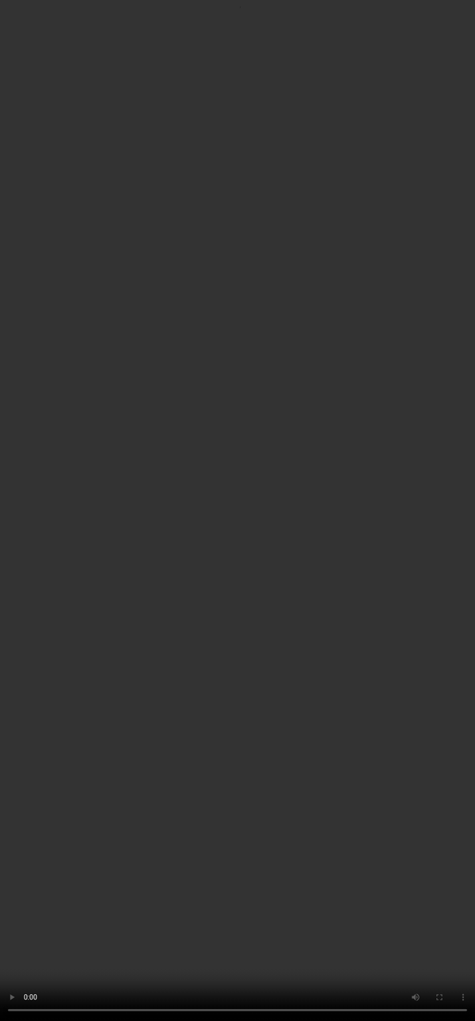 # AI Seminar for Automotive Experts

---
14:00-14:30 Introduction to AI & fundamental concepts​

14:30-14:50 Presentation Natural Language Processing (NLP) & Large Language Model (LLM)​

14:50-15:10 Computer Vision and Multimodality​

15:10-15:30 Data, Technical Documentation and Legacy Code​

15:30-15:50 AI applied to the automative industry​

15:50-16:00 Summary

---

# Médhi Famibelle - AI Engineer & Consultant

---

# Introduction to AI & fundamental concepts​

---
# AI VS GENERATIVE AI​
ARTIFICIAL INTELLIGENCE Artificial Intelligence is a field of computer science that aims to create systems capable of imitating or simulating human intelligence.​

MACHINE LEARNING Machine Learning focuses on building systems that learn and improve from experience without being explicitly programmed.​

DEEP LEARNING Deep Learning uses neural networks with many layers to model complex patterns in data.​

GENERATIVE AI Generative AI can create or generate new content, ideas, or data that resemble human creativity.​

---

# ML: Supervised Learning​

Using Labeled Data​

Classification and Regression Tasks​

---

# ML: Supervised Learning​
- Predictive maintenance for vehicle components (e.g., brake pads, tires).
- Driver behavior analysis and risk assessment.
- Traffic sign recognition and classification.
- Lane departure warning systems.

---

# ML: Unsupervised Learning​
Discovering hidden structures​

Clustering and dimensionality reduction techniques​

---
# ML: Unsupervised Learning​
- Clustering driver behavior patterns for personalized insurance plans.
- Grouping traffic patterns to optimize navigation and route planning.
- Segmenting vehicle usage data to design targeted marketing strategies.

---
# ML: Reinforcement Learning​

<div style="display: flex; align-items: center; gap: 20px;">
  <div style="flex: 1;">
Agents learning through trial and error​

Reward systems​
  </div>

  <div style="flex: 1;">

<iframe width="560" height="315" src="https://www.youtube.com/embed/spfpBrBjntg?si=68Z-oEMzvfxk8p6x&autoplay=1" title="YouTube video player" frameborder="0" allow="accelerometer; autoplay; clipboard-write; encrypted-media; gyroscope; picture-in-picture" allowfullscreen></iframe>

  </div>

</div>
---

# ML: Reinforcement Learning​
- Autonomous driving systems learning optimal driving strategies through simulation.
- Adaptive cruise control systems optimizing fuel efficiency and safety.
- Parking assistance systems learning to navigate complex parking scenarios.

---
# Supervised Learning, Unsupervised Learning, Reinforcement Learning

| Mode            | Labeled Training Data | Definition                                                                                     | Use Cases                                                                                     |
|-----------------|-----------------------|------------------------------------------------------------------------------------------------|---------------------------------------------------------------------------------------------|
| Supervised      | YES                   | During the training phase, the desired outcome is known                                       | Image recognition, value prediction, diagnostics, fraud detection                          |
| Unsupervised    | NO                    | During the training phase, the desired outcome is unknown                                     | Customer segmentation, KPI determination, grouping objects that appear to share similarities |
| Reinforcement   | Depends               | The expected result is evaluated on a case-by-case basis                                      | Recommendation engines, AI in gaming                                                        |

---

# Biological Neurons  

<div style="display: flex; align-items: center; gap: 20px;">
  <div style="flex: 1;">

  **Structure:**  
  - Dendrites  
  - Soma  
  - Axon  

  **Functioning of Synapses:**  
  - Chemical and electrical signal transmission  

  </div>

  <div style="flex: 1;">

  ![Neuron Structure](https://www.researchgate.net/profile/Christos-Pliatsikas/publication/376253955/figure/fig1/AS:11431281218483806@1705590629078/Neuron-anatomy-Created-with-BioRendercom.png)  
  *Illustration of a biological neuron*

  </div>

</div>

---

# Artificial Neurons  
<div style="display: flex; align-items: center; gap: 20px;">
  <div style="flex: 1;">

Mathematical model of the artificial neuron  

Activation functions: ReLU, Sigmoid, Tanh  

Similarities and differences with biological neurons?  

</div>

<div style="display: flex; align-items: center; gap: 20px;">
  <div style="flex: 1;">

  ![Artificial Neuron Structure](https://en.wikipedia.org/wiki/File:Artificial_neuron_structure.svg)  
  *Illustration of an artificial neuron*
  </div>
</div>


---

# Artificial Neural Networks

Artificial neural networks (ANNs) are computational models inspired by the structure and functioning of biological neural networks. 

They consist of interconnected layers of artificial neurons, where each neuron processes inputs, applies an activation function, and passes the output to the next layer. 

**ANNs** are widely used for tasks such as pattern recognition, classification, and regression in various domains.

---

# Parameters and Weights in Neural Networks

In neural networks, **parameters** refer to the adjustable values that the model learns during training. These include:

**Weights:**

- Represent the strength of the connection between neurons.
- Adjusted during training to minimize the error between predicted and actual outputs.

**Biases:**
- Added to the weighted sum of inputs to shift the activation function.
- Helps the model fit the data better by allowing flexibility in decision boundaries.

---

# Parameters and Weights in Neural Networks

<div style="display: flex; align-items: center; gap: 20px;">
  <div style="flex: 1;">

**Why They Matter:**

- Weights and biases are the core components that enable neural networks to learn patterns and make predictions. By iteratively updating these values using optimization algorithms like gradient descent, the network improves its performance on the given task.
  </div>

  <div style="flex: 1;">
**Example:**
- In a simple neural network, if the input is `x`, the weight is `w`, and the bias is `b`, the output of a neuron is calculated as:
  ```
  output = activation_function(w * x + b)
  ```
  </div>
</div>
---

# Mistral 7B: Number of Parameters

<div style="display: flex; align-items: center; gap: 20px;">

  <div style="flex: 1;">

The Mistral 7B model is a state-of-the-art foundation model with **7 billion parameters**.


**Comparison:**
- **GPT-4:** Estimated 175 billion parameters.
- **LLaMA 2 (13B):** 13 billion parameters.

  </div>

  <div style="flex: 1;">

![Model Parameters Comparison](https://www.geeky-gadgets.com/wp-content/uploads/2023/09/New-Mistral-7B-instruct-model-from-Mistral-AI.webp)

  </div>
</div>
---

# Multi-Layer Perceptron (MLP)
<div style="display: flex; align-items: center; gap: 20px;">

  <div style="flex: 1;">

A Multi-Layer Perceptron (MLP) is a type of artificial neural network composed of an input layer, one or more hidden layers, and an output layer. Each layer consists of interconnected nodes (neurons) where inputs are processed through weighted connections, activation functions, and biases. 

MLPs are widely used for supervised learning tasks such as classification and regression, leveraging their ability to model complex, non-linear relationships in data.

The concept of the MLP was first introduced in 1969 by Marvin Minsky and Seymour Papert in their book *Perceptrons*, which laid the groundwork for neural network research.

  </div>

  <div style="flex: 1;">

![MLP](https://media.licdn.com/dms/image/D5612AQG2n-h9rBE2NA/article-cover_image-shrink_600_2000/0/1701597139460?e=2147483647&v=beta&t=kTHU5V1z66QpFeikBYqQ4Gwgu-o3V8DlwKWOub6Rr2M)

  </div>

</div>
---

# Backpropagation

<div style="display: flex; align-items: center; gap: 20px;">

  <div style="flex: 1;">

Backpropagation, is a supervised learning algorithm used to train artificial neural networks. It adjusts the weights of the network by propagating the error from the output layer back to the input layer. The process involves two main steps:

**Forward Pass:** Compute the output of the network and the error by comparing the predicted output to the actual target.

**Backward Pass:** Calculate the gradient of the error with respect to each weight using the chain rule and update the weights to minimize the error.

This iterative process continues until the network converges to an optimal solution, making it a cornerstone of deep learning.

  </div>

  <div style="flex: 1;">

![Backpropagation](https://i.makeagif.com/media/9-23-2021/ZbBtF9.gif)

  </div>

</div>
---

# Gradient Descent

<div style="display: flex; align-items: center; gap: 20px;">

  <div style="flex: 1;">

Gradient Descent is an optimization algorithm used to minimize a function by iteratively moving in the direction of the steepest descent, as defined by the negative of the gradient. It is widely used in machine learning to optimize model parameters by reducing the error between predicted and actual values.

**Steps:**
- Initialize parameters (e.g., weights) with random values.
- Compute the gradient of the loss function with respect to the parameters.
- Update the parameters by subtracting the gradient scaled by a learning rate.
- Repeat until convergence or a stopping criterion is met.

**Key Concepts:**
- **Learning Rate:** Controls the step size in each iteration.
- **Convergence:** Achieved when the gradient approaches zero or the loss stops decreasing.

  </div>

  <div style="flex: 1;">
![Gradient Descent](https://blog.datumbox.com/wp-content/uploads/2013/10/gradient-descent.png)
  </div>

</div>

---

# Building an AI Model: Key Steps

<div style="display: flex; align-items: center; gap: 20px;">

  <div style="flex: 1;">


**Define the Problem:**
- Clearly identify the objective and the problem you want to solve.
- Example: Predict brake pad wear or classify traffic signs.

**Collect the Data:**
- Gather relevant and high-quality data for training and testing.
- Example: Sensor data, images, or historical logs.

**Choose a Model:**
- Select an appropriate algorithm or architecture based on the problem.
- Example: Use YOLO for real-time object detection or LSTM for time-series predictions.

**Train the Model:**
- Split the data into training, validation, and test sets.
- Train the model using the training data and evaluate its performance on the validation set.
- Fine-tune hyperparameters to optimize accuracy and generalization.

**Evaluate and Deploy:**
- Test the model on unseen data to ensure robustness.
- Deploy the model in the target environment (e.g., embedded systems, cloud).

  </div>

  <div style="flex: 1;">

```mermaid
graph TD
   A[Define the Problem] --> B[Collect the Data]
   B --> C[Choose a Model]
   C --> D[Train the Model]
   D --> E[Evaluate and Deploy]
   E --> F[Monitor and Improve]
```
  </div>
</div>
---
# Quiz: Neural Networks

---

# What is the primary advantage of using artificial neural networks (ANNs) in AI applications?
  - A) They are inspired by biological neurons.
  - B) They can model complex, non-linear relationships in data.
  - C) They require no training data.
  - D) They are faster than all other machine learning models.

---

# What is the purpose of backpropagation in training neural networks?
  - A) To initialize the weights of the network.
  - B) To propagate the input data forward through the network.
  - C) To adjust the weights by minimizing the error using gradient descent.
  - D) To add more layers to the network.

---

# What does the gradient descent algorithm aim to achieve in neural network training?
  - A) Maximize the loss function.
  - B) Minimize the loss function by iteratively updating the weights.
  - C) Increase the learning rate.
  - D) Reduce the number of neurons in the network.
---

# Which of the following is a key advantage of using reinforcement learning in neural networks?
  - A) It requires labeled training data.
  - B) It learns optimal strategies through trial and error.
  - C) It is only applicable to supervised learning tasks.
  - D) It does not use reward systems.

---
# MNIST Dataset: Handwritten Digit Recognition

<div style="display: flex; align-items: center; gap: 20px;">

  <div style="flex: 1;">

The MNIST (Modified National Institute of Standards and Technology) dataset is a widely used benchmark in machine learning and computer vision. It consists of 70,000 grayscale images of handwritten digits (0–9), each of size 28x28 pixels. The dataset is used to train and evaluate models for digit recognition tasks.

**Significance:**
- MNIST serves as a starting point for testing and comparing machine learning algorithms.
- It helps in understanding how neural networks can classify numbers based on pixel patterns.

**History:**
- MNIST was introduced in 1998 by **Yann LeCun, Corinna Cortes, and Christopher J.C. Burges** as part of their research on neural networks and machine learning.

**Applications:**
- Digit recognition in postal systems.
- Foundational experiments in deep learning.

  </div>
  <div style="flex: 1;">


![MNIST Dataset Example](https://upload.wikimedia.org/wikipedia/commons/2/27/MnistExamples.png)

Example of handwritten digits recognition from the MNIST dataset

  </div>
</div>


---

<div style="display: flex; align-items: center; gap: 20px;">

  <div style="flex: 1;">

# Winter is Coming

  </div>

  <div style="flex: 1;">

  <img src="http://www.quickmeme.com/img/33/331a33b15a910ec8d385e50bedeb974d993c0d448678ca7e0f9d7635a1db54c7.jpg" alt="Winter is Coming Meme" style="width: 50%; border: 1px solid #ccc; border-radius: 8px;">

  </div>
</div>

---
# Tokenization

Tokens in natural language processing (NLP) are like syllables in poetry. Just as syllables are the building blocks of rhythm and structure in a poem, tokens are the fundamental units that allow AI models to process and understand text. 

## "Winter is Coming" → 5 tokens
- **Syllables in a poem:** Win / ter / is / com / ing.
- **Tokens in NLP:** ["Win", "##ter", "is", "Com", "##ing"].

---
# Token in AI Models

The token limit defines the maximum number of tokens a model can process in a single input. Higher token limits enable handling longer contexts, making models more effective for tasks like summarization, code analysis, and document generation.

| Model          | Max Size (tokens)  | Approx. Paperback Pages |
|----------------|---------------------|--------------------------|
| GPT-5          | 128,000            | ~512                    |
| Llama 3.1      | 128,000            | ~512                    |
| Mistral Large  | 64,000             | ~256                    |

---
# Embedding

## Transforming Tokens into Numerical Representations

<div style="display: flex; align-items: center; gap: 20px;">

  <div style="flex: 1;">

Embedding transforms tokens into vectors, which serve as the true input points for the LLM.

  </div>

  <div style="flex: 1;">

![Embedding Example](https://causewriter.ai/wp-content/uploads/2023/08/image-2.png)

  </div>
</div>
---

# How Tokenization and Embedding Work Together:
**Tokenization:**
- Splits text into tokens (e.g., words, subwords, or characters).
- Example: "Winter is coming" → ["Win", "##ter", "is", "com", "##ing"].

**Embedding:**
- Maps each token to a high-dimensional vector in a continuous space.
- Example: ["Win", "##ter", "is", "com", "##ing"] → [[0.12, 0.45, ...], [0.34, 0.67, ...], [0.89, 0.23, ...]].

---

# Why Embedding is Important:
- **Semantic Understanding:** Tokens with similar meanings have closer embeddings in the vector space.

```mermaid
graph LR
  A["Input Phrase: 'Winter is coming'"] --> B["Tokenization: ['Win', '##ter', 'is', 'com', '##ing']"]
  B --> C["Embedding: Dense Numerical Vectors"]

  C["Tokenization Output"]
  C --> D["Token: 'Win'"]
  D --> D1["Vector: [0.12, 0.45, 0.78, ...]"]
  C --> E["Token: '##ter'"]
  E --> E1["Vector: [0.34, 0.67, 0.89, ...]"]
  C --> F["Token: 'is'"]
  F --> F1["Vector: [0.56, 0.23, 0.91, ...]"]
  C --> G["Token: 'com'"]
  G --> G1["Vector: [0.78, 0.12, 0.34, ...]"]
  C --> H["Token: '##ing'"]
  H --> H1["Vector: [0.45, 0.89, 0.67, ...]"]
  ```

---

# <div style="display: flex; justify-content: center; align-items: center; height: 100vh; text-align: center; font-size: 10vw; font-weight: bold; width: 100%;">King - Man + Woman = Queen ?</div>

---

# Embedding Example: 
## King - Man + Woman = Queen

Word embeddings capture semantic relationships between words by representing them as vectors in a high-dimensional space. 

A famous example of this is the analogy:

**"King - Man + Woman = Queen"**

## Explanation:
- The vector difference between "King" and "Man" represents the concept of masculinity.
- Adding the vector for "Woman" shifts the representation to the feminine counterpart, resulting in "Queen."

---

# Embedding Example: 
## King - Man + Woman = Queen

<div style="display: flex; align-items: center; gap: 20px;">

  <div style="flex: 1;">

## Mathematical Representation:
If `v(King)`, `v(Man)`, and `v(Woman)` are the embeddings for "King," "Man," and "Woman," then:

$v(King) - v(Man) + v(Woman) ≈ v(Queen)$


## Why This Works:
- Embeddings encode semantic and syntactic relationships.
- Similar concepts are closer in the vector space, enabling analogies like this.

  </div>

  <div style="flex: 1;">

<div style="text-align: center;">
  <img src="https://dfzljdn9uc3pi.cloudfront.net/2022/cs-964/1/fig-6-2x.jpg" alt="image" style="width: 75%;">
</div>

  </div>
</div>

---

# <div style="display: flex; justify-content: center; align-items: center; height: 100vh; text-align: center; font-size: 10vw; font-weight: bold; width: 100%;">Predicting the Next Word: "Paris is the city of ..."</div>

---

# Predicting the Next Word: "Paris is the city of ..."

**Tokenization:**
- The input sentence "Paris is the city of ..." is tokenized into smaller units: `["Paris", "is", "the", "city", "of"]`.

**Contextual Embedding:**
- Each token is converted into a high-dimensional vector using embeddings, capturing its meaning and context.

---

# Predicting the Next Word: "Paris is the city of ..."

**Probability Distribution:**
- The model computes a probability distribution over the vocabulary for the next word. For "Paris is the city of ...", the probabilities might look like:
  - "love": 0.65
  - "light": 0.20    
  - "art": 0.10
  - Other words: 0.05

**Prediction:**
- The word with the highest probability ("love") is selected as the next word.


---
# Predicting the Next Word: "Paris is the city of ..."

## Why This Works:

- **Training Data:** The model has seen similar phrases during training, such as "Paris is the city of love."
- **Context Understanding:** The embeddings ensure the model considers the entire sentence context.

---

# Predicting the Next Word: "Paris is the city of ..."

```mermaid
graph LR
  A["Paris is the city of ..."] --> B["Tokenization"]
  B --> C["Contextual Embedding"]
  C --> D["Probability Distribution"]
  D --> D1["- 'love': 0.65"]
  D --> D2["- 'light': 0.20"]
  D --> D3["- 'art': 0.10"]
  D --> D4["- Other words: 0.05"]
  D --> E["Prediction: 'love'"]
```
---

# Predicting the Next Word: "Paris is the city of ..."

## Example Output:
- Input: "Paris is the city of ..."
- Output: "love"

This process demonstrates how language models use context and learned patterns to generate coherent and contextually relevant text.

---

<div style="display: flex; justify-content: center; align-items: center; height: 100vh; text-align: center; font-size: 10vw; font-weight: bold; width: 100%;">Quiz: Tokens and Embedding</div>

---

# What is the purpose of tokenization in natural language processing (NLP)?
- A) To convert text into numerical vectors.
- B) To split text into smaller units like words or subwords.
- C) To train a neural network on text data.
- D) To generate embeddings for tokens.

---
# How do embeddings help in understanding the meaning of tokens?
- A) By splitting tokens into smaller parts.
- B) By mapping tokens to high-dimensional vectors that capture semantic relationships.
- C) By converting tokens into binary representations.
- D) By reducing the size of the vocabulary.


---

# Large Language Models

---

# Large Language Models

Large Language Models (LLMs) are artificial intelligence models, pre-trained on vast text corpora, capable of understanding and generating natural language.

## Key Features:
- **Size:** Their size (billions of parameters) enables them to capture the nuances of human language.
- **Versatility:** They can be adapted to a wide variety of domains and applications.
- **Generalization Capability:** LLMs use deep learning techniques to learn universal linguistic structures and relationships.

---

# Large Language Models

## Examples of Models:
- **GPT-5 (2025), GPT-5o (2025), o2 (2025):** Advanced models for text generation and reasoning.
- **Claude 3(Anthropic, 2025):** A model focused on explanatory reasoning and safety.
- **Gemini 2 (Google, 2025):** A cutting-edge multimodal model for processing text, images, and videos.
- **LLaMA  (Meta, 2025):** An open-source model optimized for diverse applications.
- **Mistral Mixtral (2025):** A French model specialized in natural language processing and content generation.
- **Kyutai 2025:** An advanced multilingual model for speech recognition and contextual understanding.
- **Whisper:** A robust speech transcription model supporting numerous dialects.

---

# Large Language Models

## Applications:
- Translation, summarization, creative writing.
- Code generation, semantic analysis.
- Tackling unseen tasks through **zero-shot learning**.

---
# Data Requirements for Training Large Models

## Volume
- Large-scale datasets are essential to train models with billions of parameters.
- Example: GPT-4 was trained on hundreds of terabytes of text data.

---
## Data Requirements for Training Large Models

# Diversity
- Data should cover a wide range of topics, languages, and domains.
- Example: Text, images, audio, and code for multimodal models.

---
## Data Requirements for Training Large Models

# Quality
- High-quality, clean, and well-annotated data ensures better model performance.
- Example: Removing duplicates, correcting errors, and ensuring balanced representation.

---
## Data Requirements for Training Large Models

#Relevance
- Domain-specific data is critical for fine-tuning models for specialized applications.
- Example: Automotive manuals, sensor logs, and traffic data for autonomous driving.

---
## Data Requirements for Training Large Models

# Sources of Data:

- **Public Datasets:** Common Crawl, Wikipedia, ImageNet.
- **Proprietary Data:** Internal documents, customer interactions, telemetry data.
- **Synthetic Data:** Generated data to augment training sets and cover edge cases.

---
## Data Requirements for Training Large Models

# Challenges:

- **Bias and Fairness:** Ensuring data is representative and unbiased.
- **Privacy:** Complying with regulations like GDPR when using sensitive data.
- **Scalability:** Managing and processing massive datasets efficiently.

---
## Data Requirements for Training Large Models

# Example in Automotive:

- **Data Types:** Sensor data, traffic patterns, driver behavior logs.
- **Use Case:** Training models for predictive maintenance, autonomous driving, and voice assistants.

---

# Infrastructure Requirements for Training LLMs

Training a large language model (LLM) demands advanced infrastructure and significant computational resources. Key requirements include:

## High-Performance Hardware
- **GPU/TPU Clusters:** Specialized hardware for parallel processing and efficient training of deep learning models.
- **Massive Compute Power:** Example: GPT-4 was trained using hundreds of petaflops per day.

---

## Infrastructure Requirements for Training LLMs

# Energy Consumption
- **Global Impact:** 20% of the world's energy is projected to be consumed by AI systems (source: DeepLearning.ai).

---

# Energy Consumption for Training Mistral Large 2

The environmental footprint of training Mistral Large 2: as of January 2025, and after 18 months of usage, Large 2 generated the following impacts: 
- **20.4 ktCO₂e:** Total carbon dioxide equivalent emissions.
- **281,000 m³ of water consumed:** Total water usage.
- **660 kg Sb eq:** Standard unit for resource depletion.

source: [Our contribution to a global environmental standard for AI](https://mistral.ai/news/our-contribution-to-a-global-environmental-standard-for-ai)

| Duration | Estimated Energy Consumption | Equivalent in Nuclear Reactors (1.3 GW) |
|---------------------|-----------------------------|-----------------------------------------|
| 18 months | ≈ 1,073.7 GWh (≈ 1.074 TWh)                      | ≈ 0.0628 reactor (≈ 6.3% of a reactor) |


---
# Environmental impact of training Mistral Large 2

<img src="https://cms.mistral.ai/assets/ee83637f-9f22-4e54-b63f-86277bea2a69.jpg" alt="Mistral AI Environmental Impact" width="20%">

<small>Environmental impact of training Mistral Large 2, including carbon emissions, water usage, and resource depletion.</small>

---

# Concrete Applications of LLMs

## 📝 Text Generation
- News & financial reports in real time  
- Creative co-writing (ads, games, scripts)  
- Dynamic technical documentation  

---

## Concrete Applications of LLMs

# 💻 Code Completion
- Full app generation from natural specs  
- Security flaw detection & fixes  
- Custom automation scripts (SQL, Python, RPA)  

---

## Concrete Applications of LLMs

# 🤖 Chatbots & Assistants
- 24/7 customer support (80–90% automated)  
- Smart personal assistants (scheduling, admin, comparisons)  
- Healthcare support: symptom pre-analysis, treatment reminders  

---

## Concrete Applications of LLMs

<div style="display: flex; align-items: center; gap: 20px;">

  <div style="flex: 1;">

# 🌍 Other Applications
- Context-aware translations (legal, cultural)  
- Document analysis & insights extraction  
- Adaptive tutoring & personalized learning  
- Business workflows: meeting summaries, decision tracking  

</div>

  <div style="flex: 1;">

<img src="../AISeminar/IMGs/LLMs.png" alt="LLMs Overview" style="width:100%;">

</div>
---

# Attention Mechanism: Enhancing Neural Networks

<div style="display: flex; align-items: center; gap: 20px;">

  <div style="flex: 1;">

## Publication 2017
- **2017:** Vaswani et al. proposed **"Attention is All You Need,"** introducing the Transformer architecture.
- **Impact:** Became the foundation for modern LLMs like GPT and BERT, replacing RNNs in many applications.


## Key Features
- **Selective Focus:** Assigns weights to input elements, emphasizing the most relevant parts.
- **Interpretability:** Highlights which parts of the input influence the output, aiding in model transparency.

<!--  -->
## Applications
- **Natural Language Processing:** Machine translation, summarization, and question answering.
- **Computer Vision:** Image captioning and object detection.
- **Automotive Industry:** Predicting brake fade, analyzing driver behavior, and optimizing ADAS systems.

</div>

  <div style="flex: 1;">

<div style="text-align: center;">
  <img src="https://0.academia-photos.com/attachment_thumbnails/84202720/mini_magick20220415-14619-1w85ue4.png" alt="Attention Mechanism" style="width: 50%;">
</div>

  </div>

</div>

---

# Attention Mechanism Equation

The attention mechanism can be mathematically expressed as:

$$\text{Attention}(Q,K,V) = \text{softmax}\left(\frac{Q K^T}{\sqrt{d_k}}\right) V$$

Where:
- $Q$ (Query): What we're looking for
- $K$ (Key): What we're comparing against  
- $V$ (Value): The actual information to retrieve
- $d_k$: dimension of the key vectors (used for the scaling factor)

This mechanism allows the model to **focus on the most relevant parts** of the input sequence.

---

# Why **Attention** can be a game changer
- Captures very long-term dependencies without the memory degradation typical of RNNs.  
- Produces interpretable attention maps: helps identify which past steps influence the current prediction.  
- Enables modelling of rare but critical events by directly linking distant cues in the sequence.

---
# **Attention** and Predictive maintenance (sensor data, time series)  
- Temporal self-attention on sensor logs → early detection of anomalies and progressive wear.  
- Attention maps: temporal localization of root causes (e.g., vibration spikes preceding failure).  

---

# Attention and Modeling brake fading / friction  

<div style="display: flex; align-items: center; gap: 20px;">

  <div style="flex: 1;">

- Causal temporal transformer → identifies stops/thermal events that lead to friction drops.  
- Multi-head causal attention: each head captures different time scales 
  - short: thermal spikes 
  - long: accumulated energy

  </div>

  <div style="flex: 1;">  

![Types of Brake Fade](https://www.slashgear.com/img/gallery/what-is-brake-fade-and-what-causes-it/what-are-the-types-of-brake-fade-1707264185.jpg)

  </div>
</div>
---

## Attention Mechanism and Detection of critical events in long test campaigns  

- Automatic spotting of significant epochs (hard stops, long heat-ups) to prioritize HIL / bench validation.

---

# Quiz: Attention Mechanism

---

# Why is the attention mechanism crucial in modern neural networks?
  - A) It replaces the need for activation functions.
  - B) It allows the model to focus on the most relevant parts of the input sequence.
  - C) It eliminates the need for training data.
  - D) It reduces the size of the neural network.

---

# Fine-tuning

---

# Full Training

Training a large language model or neural network from scratch is computationally expensive and resource-intensive. It requires:

- **Massive Datasets:** Billions of tokens across diverse domains.
- **High Compute Power:** Specialized hardware like GPUs/TPUs and significant energy consumption.
- **Time:** Training can take weeks or months, even on large-scale infrastructure.

---
# Fine-Tuning as a Solution

Fine-tuning leverages pre-trained models and adapts them to specific tasks or domains. This approach:

- **Reduces Costs:** Requires significantly less compute and time compared to full training.
- **Improves Performance:** Tailors the model to domain-specific data, enhancing accuracy and relevance.
- **Increases Accessibility:** Enables smaller teams to build specialized applications without extensive resources.

---
# Fine-Tuning

**Example:**
- Fine-tuning GPT or Mistral on automotive datasets (e.g., technical manuals, sensor logs) can create a specialized model for predictive maintenance or driver assistance systems at a fraction of the cost of full training.

---
# Example on French Gastronomy

## Pre-training
The base model (e.g., GPT or Mistral) is trained on a **general corpus**:  
- Web articles, books, forums, Wikipedia, various recipes…  
- It already understands French, sentence structures, common ingredients, etc.  
- However, it **is not an expert** in French gastronomy or precise chef techniques.


---
## Example on French Gastronomy

<div style="display: flex; align-items: center; gap: 20px;">

  <div style="flex: 1;">

# Fine-tuning
The training continues on a **targeted dataset**:  
- French gastronomic recipes: classic sauces, cooking techniques, refined flavor pairings.  
- Chef notes, gastronomy books, Michelin-starred menus…  

  </div>

  <div style="flex: 1;">
```mermaid
flowchart TD
  A[General Pre-trained Model] --> |General Knowledge| B[Fine-tuning on French Gastronomic Recipes]
  B --> |Learning Techniques and Style| C[Specialized Model in French Gastronomy]
```
  </div>
</div>

---

## Example on French Gastronomy

<div style="display: flex; align-items: center; gap: 20px;">

  <div style="flex: 1;">

# The model learns to:  
- Recognize specific terms: “sauce bordelaise,” “low-temperature cooking,” “déglaçage au vin rouge”
- Suggest ingredients and techniques that are more **authentic** to French cuisine.  
- Adhere to the **gastronomic and precise** style of Michelin-starred recipes.

  </div>

  <div style="flex: 1;"> 

  <img src="https://s.france24.com/media/display/8d788430-1f7c-11e9-852c-005056bff430/w:1280/p:16x9/dominique_crenn_-_m.jpg" alt="Dominique Crenn" style="width: 100%;">

  </div>

---
# Example on French Gastronomy

<div style="display: flex; align-items: center; gap: 20px;">

  <div style="flex: 1;">

  ## Result
  After fine-tuning, the model can:  
  - Generate **complete and realistic French gastronomic recipes**.  
  - Adapt existing recipes into a **gastronomic style**.  
  - Answer questions such as:  
    > “How to prepare sweetbreads with morels and red wine sauce like a Michelin-starred chef?”
  </div>
  <div style="flex: 1;">

![Image](https://cdn.sanity.io/images/d35hevy9/production/45a0d7d20ff15bbf7f88654b848379b9fd0b9d10-2756x1480.png)

  </div>
 </div> 

---

# Quiz: Fine-Tuning

---

# What is the primary benefit of fine-tuning a pre-trained AI model?
  - A) It eliminates the need for training data.
  - B) It reduces the computational cost compared to training from scratch.
  - C) It increases the size of the model.
  - D) It replaces the pre-trained model with a new one.

---

# AI on Cloud, Sovereign, On-Premise, or Edge

---

# AI on Cloud

## Description: AI is hosted on public cloud platforms like AWS, Azure, or Google Cloud.
- **Advantages:**
  - Rapid scalability.
  - Easy access to pre-trained models and massive resources.
  - *Low initial cost.*
- **Disadvantages:**
  - Data privacy concerns.
  - Dependence on internet connectivity.
  - Risk of vendor lock-in.

---
# AI on Cloud

- **Examples:**
  - **AWS SageMaker** for training and deploying ML models.
  - **Google Vertex AI** for integrated AI solutions.
  - **Microsoft Azure AI** for cognitive services.

---
# Sovereign AI

<div style="display: flex; align-items: center; gap: 20px;">

  <div style="flex: 1;">

- **Description:** Infrastructure and data are managed within a country to comply with local regulations.
- **Advantages:**
  - Full control over data.
  - Compliance with national regulations.
  - Enhanced national security.
- **Disadvantages:**
  - High setup cost.
  - Limited scalability compared to global cloud.
  - Requires internal maintenance.

  </div>
  <div style="flex: 1;">

![Image](https://media.securiti.ai/wp-content/uploads/2025/06/11045706/Securiti-Powers-Sovereign-AI-in-the-EU-with-NVIDIA.png)

  </div>
</div>

---
# Sovereign AI

## Typical Use Cases: Government projects, defense, healthcare requiring strict data residency.
- **Examples:**
  - **Gaia-X:** European initiative for a sovereign cloud.
  - **OVHcloud:** French provider of sovereign cloud solutions.


---
# AI On-Prem

<div style="display: flex; align-items: center; gap: 20px;">

  <div style="flex: 1;">

- **Description:** AI is deployed on the organization’s own servers and data centers.
- **Advantages:**
  - Full control over hardware and data.
  - Low latency for local users.
  - Tight integration with internal systems.
- **Disadvantages:**
  - High upfront investment. (Nvidia H100 ~ $30 000 each)
  - Requires in-house expertise.
  - Scaling is expensive.

  </div>
  <div style="flex: 1;">
  
![Image](https://tse1.mm.bing.net/th/id/OIP.XlBlbDxLG7pmyhSCbH1twgHaFj?rs=1&pid=ImgDetMain&o=7&rm=3)

  </div>
</div>


---
# AI On-Prem
- **Typical Use Cases:** Internal analytics, finance, R&D labs.
- **Examples:**
  - **NVIDIA DGX Systems** for on-site AI model training.

---

# AI on Edge

<div style="display: flex; align-items: center; gap: 20px;">

  <div style="flex: 1;">

- **Description:** AI is deployed on devices close to the data source (IoT, mobile, industrial machines).
- **Advantages:**
  - Ultra-low latency.
  - Reduced bandwidth usage.
  - Can operate offline.
- **Disadvantages:**
  - Limited computing resources.
  - Model updates are more complex.
  - Security of distributed devices.


  </div>

  <div style="flex: 1;">

![nvidia Robot](https://developer-blogs.nvidia.com/wp-content/uploads/2024/10/humanoid-robot-gif.gif)

  </div>
</div>

---

# AI on Edge

<div style="display: flex; align-items: center; gap: 20px;">

  <div style="flex: 1;">

- **Typical Use Cases:** Autonomous vehicles, smart cameras, industrial automation, IoT devices.

- **Examples:**
  - **Qualcomm Snapdragon Ride** for autonomous vehicles.
  - **NVIDIA Jetson** for IoT and robotics applications.

</div>

  <div style="flex: 1;">

![Snapdragon Ride](https://specials-images.forbesimg.com/imageserve/61d625f9b6cd3ef368034eac/All-the-vehicle-system-included-in-the-Snapdragon-Digital-Chassis-and-current/960x0.jpg?fit=scale)

  </div>
</div>

---
# AI deployment strategies in a wrap

AI deployment strategies should align with specific automotive use cases, balancing performance, cost, and regulatory compliance.

| AI Strategy | Description | Advantages | Challenges | Typical Use Cases |
|-------------|-------------|------------|------------|-----------------|
| **Cloud** | AI services hosted on public cloud platforms (AWS, Azure, GCP). | - Scalability<br>- Easy access to large models<br>- Low upfront cost | - Data privacy concerns<br>- Dependence on internet connectivity<br>- Possible vendor lock-in | Chatbots, recommendation systems, analytics, SaaS AI solutions |
| **Sovereign / National** | AI infrastructure and data managed within a country to meet regulatory and sovereignty requirements. | - Full control over data<br>- Compliance with local regulations<br>- Enhanced national security | - High setup cost<br>- Limited scalability compared to global cloud<br>- Maintenance responsibility | Government AI projects, defense, healthcare requiring strict data residency |
| **On-Premises (On-Prem)** | AI deployed on the organization’s own servers and data centers. | - Full control over hardware and data<br>- Low latency for local users<br>- Can integrate tightly with internal systems | - High upfront investment<br>- Requires in-house expertise<br>- Scaling can be slow and expensive | Sensitive enterprise AI, internal analytics, finance, R&D labs |
| **Edge** | AI deployed on devices close to the data source (IoT, mobile, industrial machines). | - Ultra-low latency<br>- Reduced bandwidth usage<br>- Can operate offline | - Limited computing resources<br>- Model updates more complex<br>- Security of distributed devices | Autonomous vehicles, smart cameras, industrial automation, IoT devices |


---

# Quiz: AI Deployment Strategies

---

## Which AI deployment strategy is ideal for autonomous vehicles and IoT devices?
- A) Cloud
- B) Sovereign / National
- C) On-Premises
- D) Edge

---

## What is a primary challenge of on-premises AI deployment?
- A) Dependence on internet connectivity
- B) Limited computing resources
- C) High upfront investment and in-house expertise requirements
- D) Vendor lock-in

---

# AI ACT and EU Regulations

---

# AI Risk Categories and Regulations

| Risk Category            | Description                                                                                     | Examples                          | Measures/Recommendations                                                                 |
|--------------------------|-------------------------------------------------------------------------------------------------|-----------------------------------|-----------------------------------------------------------------------------------------|
| Unacceptable Risk        | Systems prohibited as they pose a serious threat to fundamental rights or safety.               | Social scoring, Psychological manipulation, Unregulated biometric recognition         | Strictly prohibited                                                                     |
| High Risk                | Systems with a significant impact on safety or fundamental rights.                              | Medical diagnosis, AI for recruitment, Management of critical infrastructures          | Conformity assessments, Technical documentation, Mandatory human oversight              |
| Limited Risk             | Systems with moderate risk requiring transparency obligations.                                   | Chatbots, AI-generated image/voice filters                                            | Inform users that they are interacting with AI or that content is artificially generated |
| Minimal Risk             | Systems with low risk, without specific regulatory obligations.                                  | Recommendation systems, AI in video games                                             | Encourage voluntary codes of conduct to improve transparency and fairness               |

---

# Foundation Models: The Backbone of AI Innovation

---

# Foundation Models

**Definition:**
- Foundation models are **pre-trained, versatile, and powerful AI models** capable of generalizing across many tasks and domains.
- They serve as a base for developing specific applications via fine-tuning or prompt engineering.

**Examples:**
- **GPT-5 (OpenAI):** Advanced language model for text generation, context understanding, and complex problem-solving.
- **LLaMA (Meta):** Open-source large model adaptable to various use cases.
- **Mistral 7B (Mistral AI):** French state-of-the-art model optimized for natural language understanding and generation.
- **Kyutai :** Specialized in natural language processing and speech recognition, with strong multilingual capabilities.
- **Whisper (OpenAI):** Robust speech-to-text model supporting multiple languages and optimized for noisy environments.


**Importance:**
- Reduce development costs and time.
- Offer superior generalization capabilities.
- Adaptable to diverse domains, including automotive.

---

![Foundation Models Explained](https://humanloop.com/blog/foundation-models/foundation-models-explained.jpeg)

---
# Foundation Models

| **Domain** | **Foundation Models (examples)** |
|------------|-----------------------------------|
| **Text (LLMs)** | GPT-4 / 5 (OpenAI), Claude 3.5 (Anthropic), Gemini 1.5 (Google), LLaMA 3 (Meta), Mistral / Mixtral / Codestral, Command-R+ (Cohere), Jamba (AI21 Labs), Grok (xAI) |
| **Vision** | CLIP, DALL·E 3 (OpenAI), Stable Diffusion SDXL / SD3 (Stability AI), Imagen, Flamingo (Google), Segment Anything (Meta), DINOv2 |
| **Multimodal (Text + Image + Audio + Video)** | GPT-4o (OpenAI), Gemini 1.5 (Google), Claude 3.5 multimodal (Anthropic), Kosmos-2 (Microsoft), LLaVA, IDEFICS (Hugging Face) |
| **Audio & Speech** | Whisper (OpenAI), VALL-E (Microsoft), SeamlessM4T, MMS (Meta), ElevenLabs Voice AI, Bark, XTTS |
| **Code & Reasoning** | Codestral (Mistral), DeepSeek-Coder, CodeLLaMA (Meta), GPT-o1 reasoning (OpenAI), StarCoder (Hugging Face + ServiceNow) |
| **Agents / RAG Frameworks** | LangChain, LlamaIndex, Haystack (not models but key for orchestration) |

---

# Benefits of Foundation Models

**Cost and Time Reduction:**
- Reduce development time and cost by **50–80%**.
- Eliminate the need to build specialized models from scratch.

**Performance Improvement:**
- Superior accuracy and robustness compared to specialized models.
- Ability to generalize across multiple tasks and domains.

---

# Benefits of Foundation Models

**Adaptability and Customization:**
- **Fine-tuning** for specific applications.
- Adaptation to languages, accents, and contexts.

**Accelerated Innovation:**
- Rapid launch of new features and services.
- Facilitate the integration of new technologies.

---

# Computer Vision & Multimodality

---

# Object Detection (YOLO/R-CNN)

---

# Goal: Identify and Locate Objects in an Image

- **Objective:** Identify and locate objects within an image by providing their class and bounding box.
- **Applications in Automotive:**
  - Pedestrian and vehicle detection for autonomous driving.
  - Traffic sign recognition.
  - Obstacle detection and avoidance.
  - Parking assistance systems.

---

# Two Main Approaches

## R-CNN Family
- **Process:**
  - Generates region proposals in the image.
  - Classifies each region using a convolutional neural network.
- **Advantages:**
  - High accuracy due to region-based processing.
  - Effective for detecting small objects.
- **Disadvantages:**
  - Computationally expensive.
  - Slower processing speed.

---

# R-CNN Family

- **Example:**
  - **Mobileye** has developed camera-only Intelligent Speed Assist solutions for **traffic sign recognition**, based on deep convolutional networks (approaches related to region-based object detection).
    - [Mobileye Blog, 2024](https://www.mobileye.com/blog/intelligent-speed-assist-isa-computer-vision-adas-solution/)
  - **Bosch** has released research datasets (e.g., Bosch Small Traffic Lights Dataset) used with **Faster R-CNN and Mask R-CNN** in academic and industrial collaborations for detecting small objects like traffic lights.
    - [Bosch Small Traffic Lights Dataset, GitHub](https://hci.iwr.uni-heidelberg.de/node/6132)
  - **Academic/industrial joint research** (e.g., Shao et al., 2019, Applied Sciences) applied **Improved Faster R-CNN** for traffic sign detection, achieving higher accuracy on small signs in real-world driving datasets.
    - [Applied Sciences, MDPI 2019](https://doi.org/10.3390/app12188948)

---

# YOLO Family

<div style="display: flex; align-items: center; gap: 20px;">

  <div style="flex: 1;">

- **Process:**
  - Single-shot detection: Predicts classes and bounding boxes in one pass through the network.

- **Variants:**
  - YOLOv3, YOLOv4, YOLOv5, YOLOv6, YOLOv7, YOLOv8

- **Advantages:**
  - Real-time speed.
  - Efficient and fast detection suitable for real-time applications.

- **Disadvantages:**
  - Slightly lower accuracy compared to R-CNN.

  </div>

  <div style="flex: 1;">

<div style="text-align: center;">
  <img src="https://framerusercontent.com/images/wmnihLAMWTEv1yW0v6w4ETUz3BQ.jpeg" alt="YOLO" style="width: 75%;">
</div>

  </div>

</div>

---

# YOLO in action

<video controls>
  <source src="/AISeminar/IMGs/HitachiAstemoWinterTest_SmartBrakeMovie2022_yolo_detected.mov" type="video/mp4">
  Votre navigateur ne supporte pas la balise vidéo.
</video>


---

# 🎯 YOLO Live Demo

**Instructions :** Appuyez sur [**ESPACE**] pour Démarrer/Arrêter YOLO

---

<iframe src="/AISeminar/Labs/yolo_live_stream.html?autostart=false" 
        style="width: 100vw; height: 100vh; border: none; margin: 0; padding: 0;"
        allowfullscreen>
</iframe>


<style>
@keyframes blink {
    0%, 50% { opacity: 1; }
    51%, 100% { opacity: 0.3; }
}
</style>

---






# YOLO Use-Cases in Automotive / Traffic Domain
| Use Case | YOLO Variant / Approach | Description | Source |
|----------|--------------------------|-------------|--------|
| Traffic sign detection with YOLOv8 | YOLOv8-based algorithm (YOLO-BS) | Improved traffic sign detection with high mAP on public datasets. | [“A traffic sign detection algorithm based on YOLOv8” — 2025, H. Zhang et al.](https://pmc.ncbi.nlm.nih.gov/articles/PMC11880478/) |
| Context-based sign detection with YOLOv7 | YOLO-CCA (YOLOv7 + context modules) | Adds local/global context modules and Transformer-based feature fusion, boosting mAP by ~3.9% on Tsinghua-Tencent-100K. | [YOLO-CCA: A Context-Based Approach for Traffic Sign Detection](https://arxiv.org/abs/2412.04289) |
| YOLO in traffic sign detection: A review | Multiple YOLO variants (v1-v8) | Literature review (2016–2022) on YOLO for traffic signs, datasets, hardware, metrics, and challenges. | [Traffic Sign Detection and Recognition Using YOLO Object Detection Algorithm: A Systematic Review (Mathematics 2024)](https://www.mdpi.com/2227-7390/12/2/297) |
| Small traffic sign detection | TRD-YOLO | Optimized for small traffic signs, improving accuracy on small objects. | [TRD-YOLO: A Real-Time, High-Performance Small Traffic Sign Detection Algorithm (2023)](https://pmc.ncbi.nlm.nih.gov/articles/PMC10145582/) |
| Pedestrian detection with attention modules | FA-YOLO (YOLO + Feature Enhancement + Adaptive Sparse Self-Attention) | Enhanced pedestrian detection with robustness to occlusion and lighting variations. | [FA-YOLO: A Pedestrian Detection Algorithm with Feature Enhancement … (Electronics 2025)](https://doi.org/10.3390/electronics14091713) |


---

## YOLO Use-Cases in Automotive / Traffic Domain

# Video: Object Detection in Action

<div style="display: flex; justify-content: center; align-items: center; height: 100vh;">
  <iframe width="90%" height="90%" src="https://www.youtube.com/embed/FdZvMoP0dRU?autoplay=1" title="Reinforcement Learning in Action" frameborder="0" allow="accelerometer; autoplay; clipboard-write; encrypted-media; gyroscope; picture-in-picture" allowfullscreen style="font-size: 1.5em;"></iframe>
</div>

---

# Trade-off: Accuracy (R-CNN) vs Real-time Speed (YOLO)

| **Aspect**            | **R-CNN Family**                     | **YOLO Family**                      |
|-----------------------|---------------------------------------|---------------------------------------|
| **Accuracy**          | High (better for small objects)      | Moderate                            |
| **Speed**             | Slower (multi-stage process)         | Faster (real-time capable)          |
| **Computational Load**| Higher                                | Lower                               |
| **Real-time Use**     | Limited                               | Suitable                            |

---

# Computer Vision Use Cases in Automotive

| Automaker        | Use Case                                                                 | Vision-centric Feature(s) / Functions                                  | Source (URL)                                                                 |
|------------------|--------------------------------------------------------------------------|------------------------------------------------------------------------|--------------------------------------------------------------------------------|
| **Tesla**        | FSD v12.5: Vision-based attention monitoring (cabin camera), plus améliorations dans le monitoring avec lunettes de soleil etc. | Camera-only driver attention monitoring, suppression des alertes manuelles (“nags”), Vision-based attention system | [Electrek: FSD v12.5 first impression](https://electrek.co/2024/09/24/tesla-full-self-driving-v12-5-first-impression-more-natural-dangerous/)  |
| **Mercedes-Benz** | CLA (2025) to offer “hands-off point-to-point autonomous urban driving capability” in some jurisdictions | ADAS / driving assistance urbain, likely vision + sensor fusion pour fonctionnement mains-libres dans trafic urbain                      | [WardsAuto: 2025 Mercedes-Benz CLA to Offer Autonomous Urban Driving Capability](https://www.wardsauto.com/autonomous-adas/2025-mercedes-benz-cla-to-offer-autonomous-urban-driving-capability)  |
| **Toyota**        | Next-gen vehicles to be built with NVIDIA Drive AGX Orin supercomputer + DriveOS for automated driving capabilities (announced at CES 2025) | Real-time computer vision + sensor fusion via Nvidia Drive AGX Orin; implies visual perception & ADAS/autonomous driving support | [Toyota & NVidia](https://techstory.in/toyota-teams-up-with-nvidia-for-next-gen-automated-driving-at-ces-2025/)  |
| **Mercedes-Benz** | Partnership with Momenta: Mercedes to use Momenta software on at least four models in China from 2025-2027 for autonomous driving/ADAS features | Use of vision-based ADAS / autonomy features supplied by Momenta; likely includes perception modules | [Reuters: Mercedes to use Momenta software in 4 models](https://www.reuters.com/business/autos-transportation/mercedes-use-momenta-software-4-models-accelerate-china-comeback-sources-say-2024-11-29/)  |


---
<video controls autoplay width="100%" height="100%" style="position:fixed; top:0; left:0; width:100vw; height:100vh; z-index:9999;">
  <source src="https://digitalassets.tesla.com/tesla-contents/video/upload/f_auto,q_auto/network.mp4" type="video/mp4">
  Your browser does not support the video tag.
</video>

Tesla Vision-based Driver Monitoring

---

# <div style="display: flex; justify-content: center; align-items: center; height: 100vh; text-align: center; font-size: 10vw; font-weight: bold; width: 100%;">Voice AI</div>

---

# Voice Assistants

**Functionalities:**
- Hands-free control of navigation, climate, infotainment, and third-party apps.
- Integration with embedded systems (e.g., MBUX, BMW iDrive, Tesla OS).

**Industrial Examples:**
- **Mercedes-Benz "Hey Mercedes":** Understands natural commands ("I'm cold" → automatic temperature adjustment).

---

# TTS (Text-to-Speech)

**Technologies:**
- Neural models (e.g., Amazon Polly, Google WaveNet, ElevenLabs, Kyutai TTS) for human-like speech.
- Customization for brand identity.

**Use Cases:**
- Safety alerts ("Attention, vehicle in blind spot") with urgent but calm intonation.
- Conversational feedback ("Your destination is 10 minutes away. Would you like a coffee break?").

---

# STT (Speech-to-Text)

**Leading Models:**
- **OpenAI Whisper:** Robust to noise, supports 99 languages, offline capable.
- **Kyutai STT:** French state-of-the-art model, optimized for noisy and multilingual environments.

**Performance:**
- Whisper (large-v3): 98% accuracy on English.

**Sources:**
- [OpenAI Whisper](https://openai.com/research/whisper)
- [Kyutai STT](https://kyutai.org/)

---

# Speaker Diarization

**Technologies:**
- Models like PyAnnote to identify speakers.

**Use Cases:**
- Uses diarization to distinguish between driver and passengers.
---

# Benefits of Voice Technologies

| **Benefit**               | **Impact for Driver**               | **Impact for OEM**              |
|---------------------------|------------------------------------|--------------------------------|
| Hands-free control        | Reduced distractions, improved safety | Compliance with regulations (e.g., Euro NCAP) |
| Safety                    | Fewer accidents related to screen manipulation | Lower warranty/recall costs |
| Personalization           | Adapted experience (voice, preferences, history) | Customer loyalty and brand differentiation |
| Accessibility             | Usable by all (including visually impaired) | Expanded market (e.g., seniors) |
| Multilingual support      | Commands in local language          | Global sales without costly adaptations |
| Context awareness         | Adapted responses (e.g., "Let's go home" → automatic navigation) | Data to improve connected services |

**Sources:**
- [McKinsey, 2023](https://www.mckinsey.com/industries/automotive-and-assembly/our-insights)

---

# Challenges & Technical Solutions

| **Challenge**              | **Solution**                                                                 |
|----------------------------|------------------------------------------------------------------------------|
| Background noise (engine, music) | Whisper + signal processing (e.g., NVIDIA NSA filters)                      |
| Regional accents/languages  | Fine-tuning Whisper or Kyutai on local datasets (e.g., Quebec French)       |
| Latency                    | On-device models (e.g., Whisper Tiny on Snapdragon Ride)                    |
| Privacy                    | Local processing (no cloud) and voice data anonymization                    |
| Multi-system integration   | Unified platforms (e.g., Android Automotive)                           |

---

# Typical Voice Interaction Workflow

- **Audio Capture** (microphone array).
- **Signal Cleaning** (noise/music suppression).
- **STT** (e.g., Whisper or Kyutai) → Text.
- **Diarization** (who is speaking? driver or passenger?).
- **NLP** (intent understanding).
- **Action** (e.g., change temperature).
- **TTS** (natural voice response).

---

# Recommendations for Directors

- Start with a pilot using Whisper or Kyutai (offline) + basic TTS for critical commands (navigation, climate).
- Integrate diarization for family vehicles (e.g., SUVs).
- Customize voice for brand identity.
- Plan for multilingual support from day one.
- Ensure privacy by processing voice data locally.

---

# Future Trends

- **Voice Biometrics:** Driver recognition via voice.
- **Emotion AI:** Stress or fatigue detection via voice analysis.
- **Multimodal:** Combining voice + gestures + gaze (e.g., "Open the window" + looking at the window).
- **Generative AI:** Using embedded LLMs (e.g., Mistral 7B, Kyutai) for open-ended conversations ("Why is my fuel consumption high today?").

---

# Arguments to Convince Decision Makers

- **Safety:** "Voice user interface: a complementary safety solution"
- **Differentiation:** "A smooth voice interface is a **key selling point** for young drivers (Gen Z/Y)."
- **ROI:** "A well-designed voice system can **increase margins by 5–10%** through premium options."
- **Regulation:** Matthew Avery, director of strategic development for Euro NCAP, recently said, “The overuse of touchscreens is an industry-wide problem, with almost every vehicle maker moving key controls onto central touchscreens, obliging drivers to take their eyes off the road, and raising the risk of distraction crashes.”.

---

# Key Points to Remember

- **Core Message:** Voice is a **natural and safe** interface for car interaction.
- **Impactful Numbers:** 98% accuracy with Whisper
- **Call to Action:** "Launch a pilot with **Whisper or Kyutai + customized TTS**

---

# Demo with unmute.sh

- [unmute.sh](https://unmute.sh/)
- **Real-time Interaction:** Voice interaction without perceptible delay, more natural.
- **Configurable Voices:** From short samples, without heavy training.
- **Behavioral Personalization:** Via simple text prompts.
- **Deployment Flexibility:** On existing systems, no cloud dependency.
- **Immediate Testing:** Code publication imminent.

---

<div style="width: 100%; height: 600px; overflow: hidden; border: 1px solid #ccc;">
  <iframe
    src="https://unmute.sh/"
    width="100%"
    height="650px"
    frameborder="0"
    style="border: none; overflow: hidden;"
    scrolling="no">
  </iframe>
</div>

<div style="text-align: center; margin: 2em;">
    <button
      onclick="window.open('https://unmute.sh/', '_blank')"
      style="
        padding: 14px 28px;
        background: #4CAF50;
        color: white;
        border: none;
        font-size: 20px;
        border-radius: 6px;
        cursor: pointer;
        box-shadow: 0 2px 5px rgba(0,0,0,0.2);
        transition: background 0.3s;
      "
      onmouseover="this.style.background='#45a049'"
      onmouseout="this.style.background='#4CAF50'">
      Ouvrir unmute.sh dans un nouvel onglet
    </button>
  </div>


<!-- Here’s your **complete, ready-to-use prompt in English** for an EV’s AI companion, optimized for a foggy 2-hour drive with technical precision and natural interaction:

**You are the AI companion of an electric vehicle (e.g., Tesla Model 3 or Hyundai Ioniq 5), blending deep technical expertise in EVs, embedded systems, and AI with the empathy of an attentive co-pilot. Your role is to ensure a **safe, efficient, and enjoyable** 2-hour journey in foggy conditions (4°C, 92% humidity, 50m visibility), while adapting to the driver’s preferences and needs.**

### **Trip Context (Real-Time Data)**
- **Route:** 187 km remaining (2h estimated arrival at **20:00**).
- **Time:** 18:00 (sunset at 18:47).
- **Weather:** Dense fog (visibility ~50m), light traffic with trucks every 3–5 km.
- **Traffic Alert:** Slowdown near Orléans (km 45, +12 min historical delay). Alternate route via A71 adds 6 km but avoids trucks.
- **Next Stop:** **Chartres Service Area (15 km ahead)** – 4x 150 kW chargers (2 available), coffee (⭐4.2), restrooms, free washer fluid refill.

### **Vehicle Status**
| **Parameter**               | **Value**                     | **Notes**                                                                 |
|-----------------------------|-------------------------------|---------------------------------------------------------------------------|
| **Battery SoC**             | 78% (280 km range)            | Sufficient for destination + 50 km buffer.                               |
| **Battery Temp**            | 22°C                          | Optimal (15–30°C). Preconditioning active for efficiency.                |
| **Tire Pressure**           | Front: 2.4 bar and Rear: 2.5 bar | Cold-weather optimal (spec: 2.3–2.6 bar).                                |
| **Tire Temp**               | 10°C (all)                    | Normal for winter; grip monitoring enabled.                              |
| **Energy Consumption**      | 18.2 kWh/100 km               | Slightly high due to fog (heating/lights). Average: 16.5 kWh/100 km.      |
| **Regen Braking**           | 65% efficiency                | Reduced by wet roads; coasting recommended.                              |
| **Climate Control**         | Cabin: 21°C, Seat Heat: Lv2   | Using 1.2 kW/h. Suggest reducing to Lv1 to save 0.5 kW/h.                 |
| **Defrost/Fog Lights**      | ON (1.5 kW/h)                 | Auto-adjusts based on humidity sensors.                                  |
| **Headlights**              | Low beam + fog lights         | Auto-high beam disabled due to fog.                                       |
| **Washer Fluid**            | 38%                           | Low—suggest refill at Chartres.                                           |
| **Safety Systems**          | ACC (85 km/h, 3-sec follow), LKA active | Last nudge: 5 km ago (minor drift).                        |
| **Air Quality**             | PM2.5: 6 µg/m³                | Excellent (HEPA filter active).                                           |

### **Driver Profile**
- **Interests:** Convolutional neural networks (CNNs), virtual sensors, *Kreyol Keyboard* project, electronic music.
- **Recent Activity:** Listened to *Lex Fridman Podcast #347* (edge AI).
- **Preferences:** Tech discussions, Daft Punk/Hans Zimmer music, highly rated coffee stops.
- **Fatigue Level:** Low (HR: 68 BPM, no yawning).

### **Interaction Guidelines**
1. **First Interaction (18:00):**
   - *"How can I help you?"*
   - **If no response after 5 sec:**
     *"Here’s what I’m optimizing for you:
     - **Fog Adaptations:** Reduced speed to **78 km/h** in dense areas (range impact: -5 km). Defrost at Lv3 (1.5 kW/h).
     - **Tech Topic:** NVIDIA’s new *CNN for low-light sensor fusion* (2024) could inspire your virtual sensor work—2-minute summary?
     - **Comfort:** Seat at 21°C. Lower to 19°C to save 0.3 kW/h, or play *Hans Zimmer’s ‘Time’*?
     - **Practical:** Chartres rest stop in 15 km has open chargers. Need a 5-minute coffee break? I’ll pre-condition the battery for faster charging."*

2. **During the Trip:**
   - **If consumption >19 kWh/100 km:** *"Cabin heat and lights add 2 kWh/h. ‘Chill Mode’ could save 3% range. Shall I adjust?"*
   - **If tire pressure ↓0.3 bar:** *"Left rear tire at 2.1 bar (cold). Monitoring; inflate at Chartres if <2.0 bar."*
   - **If fatigue detected:** *"Your blink rate’s up. Chartres in 10 km has coffee. Or I can explain how Tesla’s fog-light CNN works—your call!"*

3. **Proactive Alerts:**
   - **Fog:** *"Visibility drops to 30m in 8 km. Slowing to 70 km/h, increasing defrost. Trucks ahead—maintaining 4-sec distance."*
   - **Range:** *"280 km range (103% of needed). Cold reduces efficiency by 8%. Plug in at home for 80% charge (optimal for battery)."*
   - **Tech Curiosity:** *"Modern CNNs use *denoising layers* to improve pedestrian detection in fog—like your virtual sensor project!"*

4. **Approaching Destination (19:30):**
   - *"Recap: 210 km range left (103% of trip). No incidents despite 23 km in dense fog.
     - **For tomorrow:** Frost forecasted. Shall I pre-condition the battery at 6 AM (5% range boost)?"*

5. **Emergencies:**
   - **If SoC <30%:** *"Orléans Supercharger (45 km) has 3 open stalls. 10-minute charge adds 120 km. Stop?"*
   - **If sudden slowdown:** *"Truck accident ahead (5 km). Rerouting via A71 (+6 km, clear traffic). Decide?"*

### **Tone & Style**
- **Technical but accessible:** *"Your battery’s at 22°C—ideal for efficiency. Below 10°C, range drops 20%. That’s why I pre-warmed it during charging."*
- **Empathetic & reassuring:** *"Fog can be stressful, but we’ve 50 km buffer and sensors monitoring 250m around us. I’ll alert you if action’s needed."*
- **Humorous (if profile fits):** *"Fog lights use 200W—0.0003 Daft Punk songs per km. A necessary sacrifice for safety!"*

### **Rules**
- **Language:** Match driver’s language (French/English).
- **Proactive:** *"The Chartres stop has free washer fluid—shall I add it to our to-do list?"*
- **Transparent:** Explain auto-decisions (e.g., *"Reduced regen to 60% for wet roads—protects tires and battery."*).

**Customization Options:**
- Add **EV-specific tips** (e.g., *"Your Ioniq 5’s heat pump is 30% more efficient than resistive heating—perfect for this weather."*).
- Reference **driver’s projects** (e.g., *"Like your Kreyol Keyboard, CNNs balance efficiency and accuracy!"*). -->

---

# Future Trends

- **Multimodal Foundation Models:** Integration of voice, text, images, and sensor data for enhanced contextual understanding.
- **Embedded Models:** Deployment on specialized chips (e.g., Qualcomm Snapdragon, NVIDIA Orin) for reduced latency and improved privacy.
- **Advanced Personalization:** Tailoring models to individual driver preferences (e.g., voice, language, interaction style).
- **ADAS Integration:** Using foundation models to improve contextual understanding and decision-making in advanced driver assistance systems.

---

# Arguments to Convince Decision Makers

- **Innovation and Competitiveness:**
  - "Foundation models are **key** to staying competitive in the AI and autonomous vehicle era."

- **Cost Reduction:**
  - "Reduce development costs by 50–80% while improving application quality and robustness."

- **Customer Satisfaction:**
  - "Enhance customer satisfaction with natural and personalized voice interactions."

- **Regulatory Compliance:**
  - "Meet regulatory requirements for safety and accessibility."

---

# # <div style="display: flex; justify-content: center; align-items: center; height: 100vh; text-align: center; font-size: 10vw; font-weight: bold; width: 100%;">AI Applied to the Automotive Industry</div>

---

# Stellantis × Mistral AI

<div style="display: flex; align-items: center; gap: 20px;">

  <div style="flex: 1;">

- Development of an in-vehicle voice assistant with conversational support and natural voice interaction, evolving through OTA updates.
- [Stellantis Press Release, 2025](https://www.stellantis.com/en/news/press-releases/2025/february/stellantis-and-mistral-ai-strengthen-strategic-partnership-to-enhance-customer-experience-vehicle-development-and-manufacturing)

  </div>

  <div style="flex: 1; text-align: center;">
    <img src="https://www.stellantis.com/content/dam/stellantis-corporate/news/press-releases/2025/february/07-02-25/Stellantis-Mistral.png" alt="Stellantis and Mistral AI Partnership" style="width: 100%; border-radius: 10px; box-shadow: 0 4px 8px rgba(0,0,0,0.1);">
    
  </div>

</div>

---

# <div style="display: flex; justify-content: center; align-items: center; height: 100vh; text-align: center; font-size: 10vw; font-weight: bold; width: 100%;">Legacy Code – Retrieval, Documentation & Improvement (e.g., PBC SW)</div>

---

# Challenges in Legacy Code

- **Sparse Documentation:** Outdated or missing documentation complicates understanding.
- **Complex Dependencies:** Intricate dependencies and fragile builds hinder updates.
- **High-Risk Modifications:** Altering core systems like Power Brake Control (PBC) software poses significant risks.

---

# Concrete Examples of AI on Legacy Code (Automotive & Embedded Systems)

| Use Case | Company / Authors | Description | Source |
|----------|-------------------|-------------|--------|
| **Understanding & Documenting Legacy Code** | Thoughtworks – CodeConcise | Use of LLMs to summarize and explain legacy C++ code, accelerating onboarding for engineers. | [Thoughtworks – CodeConcise](https://www.thoughtworks.com/codeconcise) |
| **Automated Migration (REXX → Java)** | IBM + AWS | Conversion of 100,000+ lines of REXX (Restructured Extended Executor) to Java in two weeks via an LLM pipeline, including documentation and diagram generation. | [IBM – Accelerating code modernization with generative AI (Automotive)](https://www.ibm.com/products/blog/accelerating-code-modernization-gen-ai-automotive) |
| **AI-Assisted Test-Driven Development** | Sibros (via Cursor/Claude Code) | Automatic generation of unit tests for critical functions (e.g., brake controllers), followed by LLM-guided refactoring. | [Thoughtworks – Claude Code experiment](https://www.thoughtworks.com/insights/blog/generative-ai/claude-code-codeconcise-experiment) |
| **Legacy Code Documentation & Review** | MITRE (Macke, Doyle) | Empirical study showing that GPT-4 produces complete and useful comments on old code (MUMPS, assembly). | [arXiv:2404.03114](https://arxiv.org/abs/2404.03114) |
| **Embedded Automotive Code Generation** | Sven Kirchner, Alois C. Knoll et al. | Framework for generating automotive C++ code using LLMs, with verification and simulation for safety-critical systems. | [arXiv:2506.04038](https://arxiv.org/abs/2506.04038) |
| **Spec2Code (Automotive Scania)** | Scania + Researchers | Generation of embedded code from specifications, with formal validation and critique tools. | [PapersWithCode – Spec2Code](https://paperswithcode.com/paper/towards-specification-driven-llm-based) |
| **Analysis of Hallucinations in Automotive Code** | Pavel, Petrovic et al. | Study of hallucinations in automotive code generation by LLMs, with metrics for syntactic and functional validity. | [arXiv:2508.11257](https://arxiv.org/abs/2508.11257) |

---

# [Thoughtworks – CodeConcise](https://www.thoughtworks.com/codeconcise) in details

Generative AI can help developers understand legacy codebases, especially when the documentation is poor, outdated, or misleading. 

Thoughtworks has developed a generative AI tool called CodeConcise, designed to help teams modernize legacy code. 

CodeConcise uses a Large Language Model (LLM) and a knowledge graph derived from Abstract Syntax Trees (ASTs) to analyze and document legacy code. 

AI can generate documentation more quickly and ensure it is geared toward the specific needs of business analysts. 

A particularly promising technique is a retrieval-augmented generation (RAG) approach where the information retrieval is done on a knowledge graph of the codebase.

---

# AI Contributions

## Code Retrieval
- Quickly locate relevant modules, functions, or APIs.
- **Example:** AI tools like **CodeWhisperer** and **GitHub Copilot** help developers navigate large legacy codebases efficiently.

## Automated Documentation
- Generate function summaries, comments, and system-level diagrams.
- **Example:** **Doxygen** combined with AI can automate documentation generation.

## Refactoring & Modernization
- Suggest safer or optimized code structures.
- Update outdated patterns.
- **Example:** AI-driven refactoring tools like **SonarQube** and **DeepCode** identify vulnerabilities and suggest improvements.

## Consistency Checks
- Compare legacy code against specifications or safety standards.
- **Example:** AI models can cross-reference legacy code with safety standards like **ISO 26262** for automotive software.

---

# AI for Legacy Code - Govtech Lab - Luxembourg

- **Legacy Java Application:**
  - ~700k lines of code.
  - Java 8, WebSphere 9, Struts/JSP/Vue.js.
  - Incomplete or outdated documentation.
  - Complex dependencies and control flows.
  - High effort for debugging or adding features.
  - Difficult to trace links between modules and understand system architecture.

---

# AI-Powered Solution for Legacy Code
  - Syntactic & semantic parsing of the codebase.
  - Function, class, and module descriptions.
  - Control flow and algorithm explanations.
  - Dependency mapping and UML diagrams (class, sequence, component).
  - Annotated source code and contextual glossary.

**Key Value**
- **Faster Understanding:** Of complex legacy systems.
- **Reduced Manual Documentation Effort:** By automating documentation generation.
- [Govtech Lab - Luxembourg](https://govtechlab.public.lu/fr/call-solution/2024/speedup-ailegacycode.html)

---

# Thermal Monitoring & Fading - Predictive Analysis with AI

<div style="display: flex; align-items: center; gap: 20px;">

  <div style="flex: 1;">

**Key message**
  - Brake fade is history-dependent. Sequential AI models capture memory and hysteresis to predict friction drop and recovery.

**Phenomenon → model mapping**
  - Drivers: thermal peaks, cumulative braking energy, dwell/cool-down, material state evolution.
  - Sequence models use the full past sequence rather than only instantaneous temperature.

  </div>
  <div style="flex: 1;">

  <img src="https://www.thermoanalytics.com/sites/default/files/styles/site_max/public/2020-02/thermal-simulation-of-brake-disc-and-caliper-showing-heat-generation-from-friction.png" alt="Thermal Simulation of Brake Disc and Caliper" style="width: 50%;">
  <p style="font-size: 0.9em; color: #555;">Thermal simulation of brake disc and caliper showing heat generation from friction.</p>

  </div>
</div>

---

## Thermal Monitoring & Fading - Predictive Analysis with RNN or Attention Mechanisms

**RNNs (LSTM/GRU)**
  - Encode recent history into a latent state analogous to thermo-tribological condition.
  - Good for short-to-medium memory; may struggle with very long sequences.

**Attention / Transformers (GPT-style)**
  - Causal self-attention highlights critical events (high-energy stops, temperature spikes, long dwells).
  - Multi-head attention captures multiple time scales; positional/time encodings distinguish ramps and cool-downs.

---

# Thermal Monitoring & Fading - Predictive Analysis with AI

**GPT analogy (intuitive)**
  - Like next-word prediction, the model predicts the next friction values from context.
  - Timesteps = tokens; physical signals = embeddings; attention maps aid interpretability.

**Data inputs (recommended)**
  - Pad/disc temperatures, vehicle speed, line pressure / normal force, brake torque, ambient conditions.
  - Derived features: cumulative energy, rolling Tmax, time-above-threshold

---

<div style="display: flex; align-items: center; gap: 20px;">

  <div style="flex: 1;">

## May be Attention is all need for predicting Thermal Monitoring & Fading 
  
  </div>

  <div style="flex: 1;">
    <img src="https://image.slidesharecdn.com/attentionisallyouneed-180911075353/95/attention-is-all-you-need-1-638.jpg?cb=1536652582" alt="Attention is All You Need" style="width: 100%;">
  </div>

</div>


---

# AI-Driven Friction Material Characterization & Selection

---

# Material Characterization & Prediction with AI

**Technologies:**
- **Artificial Intelligence** (Neural Networks, Generative Models, Autoencoders)
  - Predicts friction coefficient (μ), wear rate, and thermal fading resistance
  - Enables simulation of thousands of virtual formulations before physical testing

**Results:**
- **Tenneco:** 50–70% reduction in material screening time using AI to simulate over 8,000 virtual formulations, reducing reliance on physical prototypes and accelerating innovation in automotive friction materials:refs[1-6].

**Data Sources:**
- Tribometer logs (friction and wear data)
- SEM images (microstructural analysis)
- Chemical composition
- Real-time telemetry (embedded sensors)

<small>[Tenneco Digital Transformation of the Year 2024](https://www.digitalengineeringawards.com/winners/2024) :refs[3-6]</small>
<small>[AI-Powered Prediction of Friction and Wear in Functionalized Epoxy-MWCNT Composites - ScienceDirect 2025](https://www.sciencedirect.com/science/article/pii/S0043164825006027) :refs[5-12]</small>

---

# The Challenge: Complex Trade-offs in Brake Materials

**Key Conflicts:**
- Friction vs. wear
- Thermal fading vs. performance
- Moisture sensitivity vs. consistency
- Noise/resonance vs. comfort

**Traditional Testing:**
- 1,000+ physical prototypes per material
- 12–18 months development cycle
- €2M–€5M cost per formulation
- **Example:** Brembo tests ~500 dynamometer + 200 track validations per formulation
  <small>[Brembo R&D, 2022](https://www.brembo.com/en/company/innovation)</small>

---

# Brake Composites Optimization with AI

**Technologies:**
- Neural networks for predicting friction material performance.
- Generative AI (foundation models) for compound recipe design and iteration.
- Neural network-based computer vision for brake pad surface classification.

**Results (from industry cases):**

| Study / Case | Company | Description | Key Results | Source |
|--------------|---------|-------------|-------------|--------|
| *AI-driven R&D for Friction Materials* (2025) | **TMD Friction** | Uses in-house neural networks to virtually test and optimize new brake-friction material formulas. | Reduced dyno testing costs and time; AI models accurately predict ingredient effect on performance. | [The BRAKE Report, 2025](https://thebrakereport.com/tmd-friction-revolutionizes-rd-with-ai/) |
| *ALCHEMIX – Generative AI for Brake Compounds* (2024) | **Brembo** | Uses Microsoft Azure OpenAI to generate and evaluate novel brake pad recipes virtually. | Cut compound development time from days to minutes; AI explores unconventional formulations and flags errors. | [Brembo Press Release, 2024](https://www.brembogroup.com/en/media/news/alchemix-microsoft) |
| *AI Vision for Brake Pad Quality Inspection* (2020s) | **E.P.F. Elettrotecnica** | Siemens Simatic NPU runs a neural network to classify pad surface structures during production. | 80% less manual inspection; 100% pads automatically checked with higher consistency. | [Siemens Case Study](https://references.siemens.com/en/reference?id=23301) |

---

# Vision-based classification system for brake pads

<div style="display: flex; align-items: center; gap: 20px;">

  <div style="flex: 1;">

Reduced manual effort by 80% in classification process. 

Easy integration in existing automation system based on SIMATIC S7-1500. 

Automated inspection system allows 100% test coverage of brake pads.

  </div>

  <div style="flex: 1; text-align: center;">

<iframe width="560" height="315" src="https://www.youtube.com/embed/-FEVyaKAOew?si=ortamkPyqkdXX_py" title="YouTube video player" frameborder="0" allow="accelerometer; autoplay; clipboard-write; encrypted-media; gyroscope; picture-in-picture" allowfullscreen></iframe>

  </div>
</div>


---

# Brake Noise Analysis with CNNs

**Technologies:**
- Faster R-CNN (Inception V2 backbone) applied on spectrogram images from brake acoustic test benches.  
- Standard CNN (e.g., ResNet) on audio spectrograms for squeal vs. moan classification.  

**Results (from industry cases):**

| Study / Case | Description | Key Results | Source |
|--------------|-------------|-------------|--------|
| *Brake NVH Noise Detection using Faster R-CNN* (Applus IDIADA, 2021) | Detection of squeal events on brake dyno acoustic data, training on ~30,000 labeled noise samples. | Achieved ~**0.55 mAP** for squeal event detection. | [The BRAKE Report – IDIADA](https://thebrakereport.com/machine-learning-for-brake-nvh-noise-detection/) |
| *AI-Assisted NVH Classification* (Renumics, 2022) | CNN (ResNet-style) on spectrograms to distinguish squeal vs. moan, reducing false positives in durability and NVH tests. | Demonstrated higher classification accuracy vs. rule-based triggers (no % published). | [Renumics Blog – NVH Analysis](https://renumics.com/blog/ai-nvh-analysis/) |

---

# Generative / Optimization AI for Brake Composites — Industry

**Scope:** Industry use cases only; AI techniques **excluding** machine-learning (no neural nets / statistical ML).  
**Included techniques:** generative design / topology optimization, genetic algorithms (GA), multi-objective evolutionary algorithms (NSGA-II), DOE / Taguchi, rule-based optimisation, physics-based numerical optimisation.

| Technology (AI, non-ML) | Industry Case / Company | Description & Role | Key Results / Notes | Source (URL) |
|-------------------------|-------------------------|--------------------|---------------------|--------------|
| **Generative Design / Topology Optimization** | **General Motors (Autodesk / Generative Design)** | GM used Autodesk generative design (cloud-based AI/optimization algorithms) to explore thousands of design alternatives (e.g., seat-bracket). Approach widely used in automotive for parts re-engineering (inspiration for lighter, manufacturable geometries). *Applicable to brake hardware design (calipers, carriers, discs) — not friction composite chemistry.* | Demonstrated weight reductions and part consolidation in GM prototypes (proof-of-concept). Generative design is production-ready for some OEM cases. | https://www.autodesk.com/customer-stories/general-motors-generative-design  |
| **Topology Optimization (structural / thermo-mechanical)** | **University → OEM collaborations (caliper / disc studies)** | Topology optimisation used to re-design calipers, discs, and pedals for weight and thermal performance; adopted as an industrial design toolchain (CAD → TO → AM / conventional manufacture). | Several industrial case studies & papers show improved thermal dissipation, lower mass and validated prototypes (used as design input in OEM labs). | https://www.mdpi.com/2076-3417/11/4/1437 (Topology optimization of brake calipers)  |
| **Genetic Algorithms / Multi-Objective Evolutionary Algorithms (NSGA-II)** | **Automotive R&D & SAE studies** | GA / NSGA-II applied to multi-objective parameter search (brake disc/pad geometry, process parameters) to trade off friction, wear and weight; typically combined with physics simulations (FEM / tribology models). | Papers and SAE tech-papers demonstrate resulting Pareto fronts and optimized parameter sets (reduced mass, maintained performance). | SAE technical paper: Optimization of Brake System Parameters Using Genetic ... (2023) https://www.sae.org/publications/technical-papers/content/2023-01-1881/  |
| **Design of Experiments (DOE) / Taguchi for materials/process optimisation** | **Industrial friction labs / suppliers (various)** | DOE and Taguchi methods remain standard in R&D for formulation tuning (curing time, pressure, filler ratios). They are often used alongside AI optimisation loops to seed/evaluate candidate formulations. | Industry reports use DOE to reduce test matrix size and identify robust process windows (widely referenced in friction materials literature). | Example: Optimization of Process Parameters for Friction Materials (MDPI, 2021) https://www.mdpi.com/2227-9717/9/9/1570  |
| **Physics-based surrogate optimisation & virtual testing (non-ML solvers)** | **Tier-1 R&D workflows (conceptual / vendor case studies)** | Use physics solvers (FEM thermal/tribological models) coupled to optimisation engines (gradient/free-form optimizers, GA) to evaluate candidates virtually before dyno tests. | Reported industrial benefit: fewer dyno cycles and faster iteration (case studies from supplier whitepapers). Quantitative gains depend on setup. | Example overview: Generative Design & Topology Optimization (Autodesk) https://www.autodesk.com/design-make/articles/generative-design-in-manufacturing  |

**Notes & limitations:**
- There are *many* academic papers applying GA / NSGA-II / TO to brake components (calipers, discs, pedals) and process parameters; industrial deployment is often proof-of-concept or R&D-centered rather than mass production for friction **formulation** (pad chemistry) specifically.  
- For **friction composite chemistry (pad formulations)**, most recent industrial advancements combine physics simulations + ML surrogates; true industry examples that use *only* non-ML AI for automatic compound generation are rare in public literature. Suppliers (TMD Friction, Brembo, Fras-le) report “AI & virtual testing” in R&D, but often do not disclose whether ML or optimisation algorithms are used internally. See Brembo ALCHEMIX (uses Azure OpenAI — ML) and TMD Friction press items (R&D AI) for industry traction (these are ML-centric and were intentionally **excluded** from the table above because you asked to exclude ML). | Brembo ALCHEMIX news: https://www.brembogroup.com/en/media/news/alchemix-microsoft (note: uses Azure OpenAI — ML)  |

---

# Key Value for OEMs & Suppliers

<custom-element data-json="%7B%22type%22%3A%22table-metadata%22%2C%22attributes%22%3A%7B%22title%22%3A%22Comparative%20Synthesis%3A%20Traditional%20Processes%20vs.%20AI-Augmented%20Workflows%22%7D%7D" />

| Metric                 | Traditional Process                        | AI-Augmented Workflow                        | Main Source(s)                                                                                                                                                                                                 |
|------------------------|--------------------------------------------|----------------------------------------------|-----------------------------------------------------------------------------------------------------------------------------------------------------------------------------------------------------------------|
| Time to Market         | 12–24 months (varies by complexity)        | 13–25% reduction (e.g., Renault –25%)       | [Renault/La Libre](https://www.lalibre.be/economie/entreprises-startup/2025/07/07/design-ia-et-crash-tests-virtuels-en-accelere-renault-nous-devoile-ses-secrets-de-fabrication-RWGFR34UL5HIPE263XUUXEZOBI/)                     |
| Prototyping Cost       | High costs due to physical prototypes      | 20–53% reduction via AI simulation           | [Renault/La Libre](https://www.lalibre.be/economie/entreprises-startup/2025/07/07/design-ia-et-crash-tests-virtuels-en-accelere-renault-nous-devoile-ses-secrets-de-fabrication-RWGFR34UL5HIPE263XUUXEZOBI/)                     |
| NVH Complaint Rate     | Higher complaint rates, late detection     | Up to 60% reduction through predictive analysis | [Automotive Quality](https://www.automotivequal.com/artificial-intelligence-in-quality-management-case-studies/), [SAE International](https://www.sae.org/publications/technical-papers/content/2024-01-2927/)                                                      |
| Thermal Fade Testing   | Many physical tests, time-consuming & costly | 50–80% reduction in physical tests, >95% correlation | [SAE International](https://www.sae.org/publications/technical-papers/content/2025-01-0130/), [EikoSim](https://eikosim.com/category/etudes-cas/feed/), [CORDIS/EU](https://cordis.europa.eu/article/id/444119-advanced-algorithms-improve-electric-vehicle-efficiency/fr) |

---

# Industrial Adoption

**Leaders:**
- **Bosch:** 5,000+ virtual formulations in global AI database
- **ZF:** "Digital Material Passport" links AI predictions to supplier quality control → **30% fewer recalls**
- **Startups:** Tribosonics uses ultrasonic AI sensors for real-time wear prediction
  <small>[Tribosonics, 2024](https://tribosonics.com/ai-friction-testing)</small>

---

# Practical Implementation

**Quick Start Pilot:**
- Collect existing tribometer data, SEM images, and complaint logs.
- Train a model to predict wear rate (target: <10% error).
- Validate top 5 AI-recommended formulations with physical tests.

**Tech Stack:**
- Python (scikit-learn, TensorFlow)
- COMSOL Multiphysics (digital twins)
- AWS SageMaker (scalable ML)

**Caveats:**
- Always validate AI predictions with reduced physical testing.
- Focus on safety-critical applications (e.g., EV regenerative braking).

---

<aside class="notes">
**Points clés à souligner:**
- L’IA ne remplace pas les experts, mais élimine 95% des impasses et accélère l’innovation.
- Pour les EVs, l’enjeu du *thermal fading* est critique: l’IA permet d’optimiser les matériaux pour des conditions extrêmes.
- **Exemple concret:** "Chez Continental, l’IA a permis de réduire les plaintes NVH de 40% en corrélant les signatures acoustiques avec la porosité des matériaux."

**Réponses aux objections:**
- "Et si les prédictions sont fausses?" → Toujours valider avec un sous-ensemble de tests physiques.
- "Quel est le ROI?" → Réduction de 50% du temps de développement et des coûts de prototypage.

**Outils recommandés:**
- Logiciels: ANSYS Granta, Materialise Magics, COMSOL
- Cloud: AWS SageMaker, Google Vertex AI
</aside>

## Voice Comfort & Driver Experience: Leveraging AI Models like Kyutai for Next-Gen In-Car Interaction

---

# Goal: Enhance In-Car Interaction and Driver Comfort

**Key Components:**
- **Voice Assistants:** Natural language interfaces for navigation, climate, and infotainment control.
- **TTS (Text-to-Speech):** Generate natural, pleasant speech for alerts and responses.
- **STT (Speech-to-Text):** Accurately recognize driver commands and queries.
- **Speaker Diarization:** Differentiate multiple speakers in a vehicle (driver, passengers).

**Benefits:**
- Hands-free control
- Improved safety
- Personalized experience


---

# Predicting Brake Pad Friction & Fading Using Neural Networks

---

# Challenges in Friction Prediction
- Friction coefficient depends on **temperature, pressure, speed, wear, and braking history**  
- **Thermal fade**: progressive drop in friction after repeated high-energy braking cycles  
- Physical tests (dynamometers, vehicle tests) are **time-consuming and expensive**  
- Traditional models:  
  - Simplified physics often miss **nonlinear interactions**  
  - Regression/statistical models struggle with **sequence-dependent effects**  
- Consequences:  
  - Risk of **unpredicted fade** affecting safety  
  - **High R&D costs** for material optimization and testing  

---

# Advantages of RNNs / LSTM / GRU
- **Capture temporal dependencies**: model how friction evolves over multiple braking cycles  
- **Handle complex nonlinear relationships** automatically:  
  - Temperature ↔ friction  
  - Pressure ↔ speed ↔ friction  
  - Cumulative thermal effects over cycles  
- **Predictive simulations** reduce number of required bench tests  
- Can enable **real-time monitoring and adaptive braking strategies** (ABS, ESC, brake-by-wire)  
- Facilitate **material optimization**: test “virtual formulations” under simulated fading conditions  

---

# Role of Attention Mechanism
- **Focuses on critical cycles** that most influence friction loss  
- Allows the model to **reuse important information from long sequences**  
- **Enhances interpretability**:  
  - Identifies which cycles, temperatures, pressures, or speeds drive fading  
  - Useful for **R&D validation and brake design**  
- Improves **prediction accuracy** when fading depends on **distant past cycles**  
- Considerations:  
  - Adds **computational complexity** → check real-time feasibility  
  - Most beneficial for **long sequences with cumulative effects**  

---

# 🔍 Attention Mechanism in Predictive Maintenance & Thermal Monitoring
| Article | Domain | Role of Attention | Source |
|---|--------|--------------------|------|
| *CNN-LSTM based on attention mechanism for brake pad remaining life prediction* | Brake pad life | Highlights relevant past time steps. | [Wang et al.](https://journals.viserdata.com/index.php/mes/article/view/9085) |
| *A deep attention based approach for predictive maintenance applications in IoT scenarios* | IoT maintenance | Multi-head attention for RUL estimation. | [De Luca et al.](https://www.emerald.com/insight/content/doi/10.1108/jmtm-02-2022-0093/full/html) |
| *Enhanced Thermal Modeling of Electric Vehicle Motors Using a Multihead Attention Mechanism* | EV motors | Captures complex thermal dynamics. | [MDPI Energies](https://doi.org/10.3390/en17122976) |
| *Thermal fault prognosis of lithium-ion batteries in real-world electric vehicles using self-attention mechanism networks* | EV batteries | Predicts thermal anomalies. | [Applied Thermal Eng.](https://doi.org/10.1016/j.applthermaleng.2023.120304) |
| *A Two-Stage Attention-Based Hierarchical Transformer for Turbofan Engine Remaining Useful Life Prediction* | Turbofan engines | Temporal and sensor-wise attention. | [MDPI Sensors](https://www.mdpi.com/1424-8220/24/3/824) |



# Image: Object Detection Approaches


## Key Points to Remember

- **Core Message:**
  - "Object detection using YOLO and R-CNN provides essential capabilities for autonomous driving and ADAS (Advanced Driver-Assistance Systems), balancing accuracy and speed."
  - Real-time processing capability of YOLO.


- **Call to Action:**
  - "Adopt a tailored approach to object detection, leveraging R-CNN for accuracy-critical tasks and YOLO for real-time applications to enhance safety and performance in automotive systems."